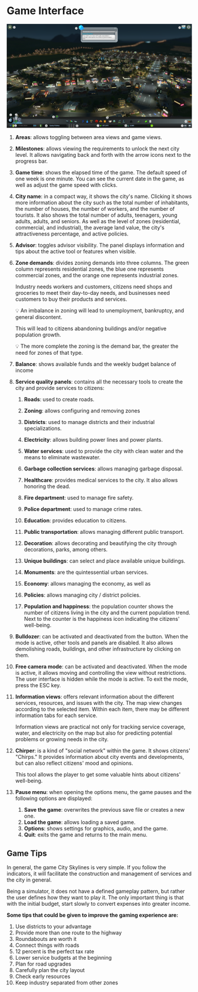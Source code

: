 # Game Interface

![user_interface](../../static/img/user_interface.png)

1. **Areas**: allows toggling between area views and game views.
2. **Milestones**: allows viewing the requirements to unlock the next city level. It allows navigating back and forth with the arrow icons next to the progress bar.
3. **Game time**: shows the elapsed time of the game. The default speed of one week is one minute. You can see the current date in the game, as well as adjust the game speed with clicks.
4. **City name**: in a compact way, it shows the city's name. Clicking it shows more information about the city such as the total number of inhabitants, the number of houses, the number of workers, and the number of tourists. It also shows the total number of adults, teenagers, young adults, adults, and seniors. As well as the level of zones (residential, commercial, and industrial), the average land value, the city's attractiveness percentage, and active policies.
5. **Advisor**: toggles advisor visibility. The panel displays information and tips about the active tool or features when visible.
6. **Zone demands**: divides zoning demands into three columns. The green column represents residential zones, the blue one represents commercial zones, and the orange one represents industrial zones.

   Industry needs workers and customers, citizens need shops and groceries to meet their day-to-day needs, and businesses need customers to buy their products and services.

   <aside>
   💡 An imbalance in zoning will lead to unemployment, bankruptcy, and general discontent.

   </aside>

   This will lead to citizens abandoning buildings and/or negative population growth.

   <aside>
   💡 The more complete the zoning is the demand bar, the greater the need for zones of that type.

   </aside>

7. **Balance**: shows available funds and the weekly budget balance of income

8. **Service quality panels**: contains all the necessary tools to create the city and provide services to citizens:

   1. **Roads**: used to create roads.

   2. **Zoning**: allows configuring and removing zones
   3. **Districts**: used to manage districts and their industrial specializations.
   4. **Electricity**: allows building power lines and power plants.
   5. **Water services**: used to provide the city with clean water and the means to eliminate wastewater.
   6. **Garbage collection services**: allows managing garbage disposal.
   7. **Healthcare**: provides medical services to the city. It also allows honoring the dead.
   8. **Fire department**: used to manage fire safety.
   9. **Police department**: used to manage crime rates.
   10. **Education**: provides education to citizens.
   11. **Public transportation**: allows managing different public transport.
   12. **Decoration**: allows decorating and beautifying the city through decorations, parks, among others.
   13. **Unique buildings**: can select and place available unique buildings.
   14. **Monuments**: are the quintessential urban services.
   15. **Economy**: allows managing the economy, as well as
   16. **Policies**: allows managing city / district policies.
   17. **Population and happiness**: the population counter shows the number of citizens living in the city and the current population trend. Next to the counter is the happiness icon indicating the citizens' well-being.

9. **Bulldozer**: can be activated and deactivated from the button. When the mode is active, other tools and panels are disabled. It also allows demolishing roads, buildings, and other infrastructure by clicking on them.
10. **Free camera mode**: can be activated and deactivated. When the mode is active, it allows moving and controlling the view without restrictions. The user interface is hidden while the mode is active. To exit the mode, press the ESC key.
11. **Information views**: offers relevant information about the different services, resources, and issues with the city. The map view changes according to the selected item. Within each item, there may be different information tabs for each service.

    Information views are practical not only for tracking service coverage, water, and electricity on the map but also for predicting potential problems or growing needs in the city.

12. **Chirper**: is a kind of "social network" within the game. It shows citizens' "Chirps." It provides information about city events and developments, but can also reflect citizens' mood and opinions.

    This tool allows the player to get some valuable hints about citizens' well-being.

13. **Pause menu**: when opening the options menu, the game pauses and the following options are displayed:
    1. **Save the game**: overwrites the previous save file or creates a new one.
    2. **Load the game**: allows loading a saved game.
    3. **Options**: shows settings for graphics, audio, and the game.
    4. **Quit**: exits the game and returns to the main menu.

## Game Tips

In general, the game City Skylines is very simple. If you follow the indicators, it will facilitate the construction and management of services and the city in general.

Being a simulator, it does not have a defined gameplay pattern, but rather the user defines how they want to play it. The only important thing is that with the initial budget, start slowly to convert expenses into greater income.

**Some tips that could be given to improve the gaming experience are:**

1. Use districts to your advantage
2. Provide more than one route to the highway
3. Roundabouts are worth it
4. Connect things with roads
5. 12 percent is the perfect tax rate
6. Lower service budgets at the beginning
7. Plan for road upgrades
8. Carefully plan the city layout
9. Check early resources
10. Keep industry separated from other zones
